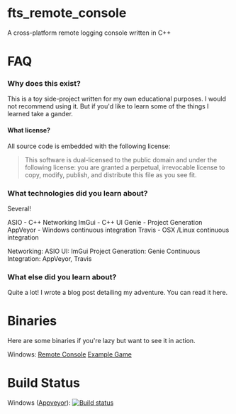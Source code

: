 fts_remote_console
===

A cross-platform remote logging console written in C++

FAQ
===

### Why does this exist?
This is a toy side-project written for my own educational purposes. I would not recommend using it. But if you'd like to learn some of the things I learned take a gander.

#### What license?
All source code is embedded with the following license:

> This software is dual-licensed to the public domain and under the following license: you are granted a perpetual, irrevocable license to copy, modify, publish, and distribute this file as you see fit.

### What technologies did you learn about?
Several!

ASIO - C++ Networking
ImGui - C++ UI
Genie - Project Generation
AppVeyor - Windows continuous integration
Travis - OSX /Linux continuous integration

Networking: ASIO
UI: ImGui
Project Generation: Genie
Continuous Integration: AppVeyor, Travis

### What else did you learn about?
Quite a lot! I wrote a blog post detailing my adventure. You can read it here.

Binaries
===

Here are some binaries if you're lazy but want to see it in action.

Windows: [Remote Console](https://s3.amazonaws.com/forrestthewoods.binaries/fts_remote_console/projects/vs2015/bin/x64_release/fts_remote_console/fts_remote_console.exe) [Example Game](https://s3.amazonaws.com/forrestthewoods.binaries/fts_remote_console/projects/vs2015/bin/x64_release/example_game/example_game.exe)

Build Status
===
Windows ([Appveyor](https://www.appveyor.com/)): [![Build status](https://ci.appveyor.com/api/projects/status/n791a0uxq3layhm3?svg=true)](https://ci.appveyor.com/project/forrestthewoods/fts-remote-console)